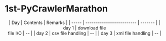 # 1st-PyCrawlerMarathon  

<center>
| Day   | Contents                  | Remarks |
| ----- | ------------------------- | ------- |
| day 1 | download file<br>file I/O | --      |
| day 2 | csv file handling         | --      |
| day 3 | xml file handling         | --      |
</center>